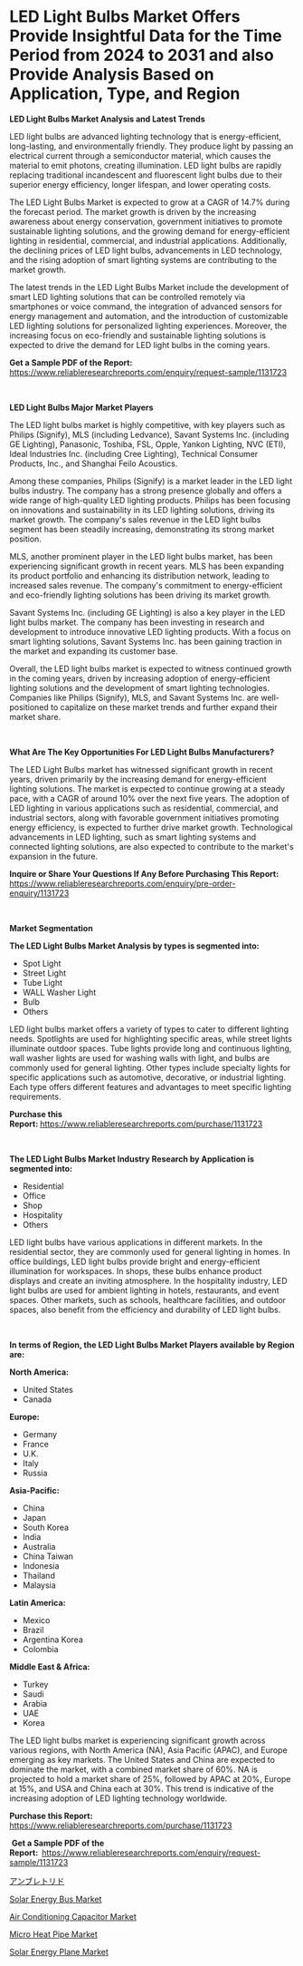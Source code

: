 <p><h1>LED Light Bulbs Market Offers Provide Insightful Data for the Time Period from 2024 to 2031 and also Provide Analysis Based on Application, Type, and Region</h1></p><p><strong>LED Light Bulbs Market Analysis and Latest Trends</strong></p>
<p><p>LED light bulbs are advanced lighting technology that is energy-efficient, long-lasting, and environmentally friendly. They produce light by passing an electrical current through a semiconductor material, which causes the material to emit photons, creating illumination. LED light bulbs are rapidly replacing traditional incandescent and fluorescent light bulbs due to their superior energy efficiency, longer lifespan, and lower operating costs.</p><p>The LED Light Bulbs Market is expected to grow at a CAGR of 14.7% during the forecast period. The market growth is driven by the increasing awareness about energy conservation, government initiatives to promote sustainable lighting solutions, and the growing demand for energy-efficient lighting in residential, commercial, and industrial applications. Additionally, the declining prices of LED light bulbs, advancements in LED technology, and the rising adoption of smart lighting systems are contributing to the market growth.</p><p>The latest trends in the LED Light Bulbs Market include the development of smart LED lighting solutions that can be controlled remotely via smartphones or voice command, the integration of advanced sensors for energy management and automation, and the introduction of customizable LED lighting solutions for personalized lighting experiences. Moreover, the increasing focus on eco-friendly and sustainable lighting solutions is expected to drive the demand for LED light bulbs in the coming years.</p></p>
<p><strong>Get a Sample PDF of the Report:&nbsp;</strong> <a href="https://www.reliableresearchreports.com/enquiry/request-sample/1131723">https://www.reliableresearchreports.com/enquiry/request-sample/1131723</a></p>
<p>&nbsp;</p>
<p><strong>LED Light Bulbs Major Market Players</strong></p>
<p><p>The LED light bulbs market is highly competitive, with key players such as Philips (Signify), MLS (including Ledvance), Savant Systems Inc. (including GE Lighting), Panasonic, Toshiba, FSL, Opple, Yankon Lighting, NVC (ETI), Ideal Industries Inc. (including Cree Lighting), Technical Consumer Products, Inc., and Shanghai Feilo Acoustics.</p><p>Among these companies, Philips (Signify) is a market leader in the LED light bulbs industry. The company has a strong presence globally and offers a wide range of high-quality LED lighting products. Philips has been focusing on innovations and sustainability in its LED lighting solutions, driving its market growth. The company's sales revenue in the LED light bulbs segment has been steadily increasing, demonstrating its strong market position.</p><p>MLS, another prominent player in the LED light bulbs market, has been experiencing significant growth in recent years. MLS has been expanding its product portfolio and enhancing its distribution network, leading to increased sales revenue. The company's commitment to energy-efficient and eco-friendly lighting solutions has been driving its market growth.</p><p>Savant Systems Inc. (including GE Lighting) is also a key player in the LED light bulbs market. The company has been investing in research and development to introduce innovative LED lighting products. With a focus on smart lighting solutions, Savant Systems Inc. has been gaining traction in the market and expanding its customer base.</p><p>Overall, the LED light bulbs market is expected to witness continued growth in the coming years, driven by increasing adoption of energy-efficient lighting solutions and the development of smart lighting technologies. Companies like Philips (Signify), MLS, and Savant Systems Inc. are well-positioned to capitalize on these market trends and further expand their market share.</p></p>
<p>&nbsp;</p>
<p><strong>What Are The Key Opportunities For LED Light Bulbs Manufacturers?</strong></p>
<p><p>The LED Light Bulbs market has witnessed significant growth in recent years, driven primarily by the increasing demand for energy-efficient lighting solutions. The market is expected to continue growing at a steady pace, with a CAGR of around 10% over the next five years. The adoption of LED lighting in various applications such as residential, commercial, and industrial sectors, along with favorable government initiatives promoting energy efficiency, is expected to further drive market growth. Technological advancements in LED lighting, such as smart lighting systems and connected lighting solutions, are also expected to contribute to the market's expansion in the future.</p></p>
<p><strong>Inquire or Share Your Questions If Any Before Purchasing This Report:</strong> <a href="https://www.reliableresearchreports.com/enquiry/pre-order-enquiry/1131723">https://www.reliableresearchreports.com/enquiry/pre-order-enquiry/1131723</a></p>
<p>&nbsp;</p>
<p><strong>Market Segmentation</strong></p>
<p><strong>The LED Light Bulbs Market Analysis by types is segmented into:</strong></p>
<p><ul><li>Spot Light</li><li>Street Light</li><li>Tube Light</li><li>WALL Washer Light</li><li>Bulb</li><li>Others</li></ul></p>
<p><p>LED light bulbs market offers a variety of types to cater to different lighting needs. Spotlights are used for highlighting specific areas, while street lights illuminate outdoor spaces. Tube lights provide long and continuous lighting, wall washer lights are used for washing walls with light, and bulbs are commonly used for general lighting. Other types include specialty lights for specific applications such as automotive, decorative, or industrial lighting. Each type offers different features and advantages to meet specific lighting requirements.</p></p>
<p><strong>Purchase this Report:&nbsp;</strong><a href="https://www.reliableresearchreports.com/purchase/1131723">https://www.reliableresearchreports.com/purchase/1131723</a></p>
<p>&nbsp;</p>
<p><strong>The LED Light Bulbs Market Industry Research by Application is segmented into:</strong></p>
<p><ul><li>Residential</li><li>Office</li><li>Shop</li><li>Hospitality</li><li>Others</li></ul></p>
<p><p>LED light bulbs have various applications in different markets. In the residential sector, they are commonly used for general lighting in homes. In office buildings, LED light bulbs provide bright and energy-efficient illumination for workspaces. In shops, these bulbs enhance product displays and create an inviting atmosphere. In the hospitality industry, LED light bulbs are used for ambient lighting in hotels, restaurants, and event spaces. Other markets, such as schools, healthcare facilities, and outdoor spaces, also benefit from the efficiency and durability of LED light bulbs.</p></p>
<p>&nbsp;</p>
<p><strong>In terms of Region, the LED Light Bulbs Market Players available by Region are:</strong></p>
<p>
    <p> <strong> North America: </strong>
        <ul>
            <li>United States</li>
            <li>Canada</li>
        </ul>
        </p> 
    <p> <strong> Europe: </strong>
        <ul>
            <li>Germany</li>
            <li>France</li>
            <li>U.K.</li>
            <li>Italy</li>
            <li>Russia</li>
        </ul>
        </p> 
    <p> <strong> Asia-Pacific: </strong>
        <ul>
            <li>China</li>
            <li>Japan</li>
            <li>South Korea</li>
            <li>India</li>
            <li>Australia</li>
            <li>China Taiwan</li>
            <li>Indonesia</li>
            <li>Thailand</li>
            <li>Malaysia</li>
        </ul>
        </p> 
    <p> <strong> Latin America: </strong>
        <ul>
            <li>Mexico</li>
            <li>Brazil</li>
            <li>Argentina Korea</li>
            <li>Colombia</li>
        </ul>
        </p> 
    <p> <strong> Middle East & Africa: </strong>
        <ul>
            <li>Turkey</li>
            <li>Saudi</li>
            <li>Arabia</li>
            <li>UAE</li>
            <li>Korea</li>
        </ul>
    </p>
    </p>
<p><p>The LED light bulbs market is experiencing significant growth across various regions, with North America (NA), Asia Pacific (APAC), and Europe emerging as key markets. The United States and China are expected to dominate the market, with a combined market share of 60%. NA is projected to hold a market share of 25%, followed by APAC at 20%, Europe at 15%, and USA and China each at 30%. This trend is indicative of the increasing adoption of LED lighting technology worldwide.</p></p>
<p><strong>Purchase this Report: </strong><a href="https://www.reliableresearchreports.com/purchase/1131723">https://www.reliableresearchreports.com/purchase/1131723</a></p>
<p>&nbsp;<strong>Get a Sample PDF of the Report:&nbsp;&nbsp;</strong><a href="https://www.reliableresearchreports.com/enquiry/request-sample/1131723">https://www.reliableresearchreports.com/enquiry/request-sample/1131723</a></p>
<p><strong></strong></p>
<p><p><a href="https://github.com/vtbvgl20191192/Market-Research-Report-List-1/blob/main/585632610315.md">アンブレトリド</a></p><p><a href="https://issuu.com/reportprime-2/docs/solar-energy-bus-market-size-2030.pptx">Solar Energy Bus Market</a></p><p><a href="https://github.com/sonuprakash1/Market-Research-Report-List-2/blob/main/air-conditioning-capacitor-market.md">Air Conditioning Capacitor Market</a></p><p><a href="https://github.com/jhcraigie/Market-Research-Report-List-2/blob/main/micro-heat-pipe-market.md">Micro Heat Pipe Market</a></p><p><a href="https://issuu.com/reportprime-2/docs/solar-energy-plane-market-size-2030.pptx">Solar Energy Plane Market</a></p></p>